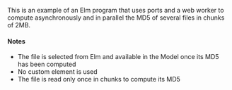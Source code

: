 This is an example of an Elm program that uses ports and a web worker to compute asynchronously and in parallel the MD5 of several files in chunks of 2MB.

#### Notes
* The file is selected from Elm and available in the Model once its MD5 has been computed
* No custom element is used
* The file is read only once in chunks to compute its MD5
